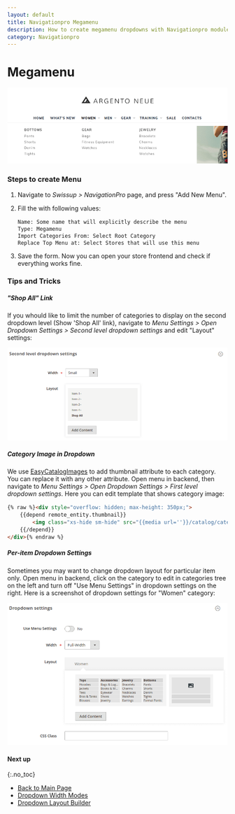 ```yaml
---
layout: default
title: Navigationpro Megamenu
description: How to create megamenu dropdowns with Navigationpro module
category: Navigationpro
---
```


# Megamenu

![Megamenu](/images/m2/navigationpro/use-cases/megamenu.png)

### Steps to create Menu

 1. Navigate to _Swissup > NavigationPro_ page, and press "Add New Menu".
 2. Fill the with following values:

    ```
    Name: Some name that will explicitly describe the menu
    Type: Megamenu
    Import Categories From: Select Root Category
    Replace Top Menu at: Select Stores that will use this menu
    ```

 3. Save the form. Now you can open your store frontend and check if everything
    works fine.

### Tips and Tricks

##### "Shop All" Link

If you whould like to limit the number of categories to display on the second
dropdown level (Show 'Shop All' link), navigate to
_Menu Settings > Open Dropdown Settings > Second level dropdown settings_
and edit "Layout" settings:

![Second level dropdown settings](/images/m2/navigationpro/use-cases/megamenu/second-level-dropdown-settings.png)

##### Category Image in Dropdown

We use [EasyCatalogImages](/m2/extensions/easycatalogimages/) to add thumbnail
attribute to each category. You can replace it with any other attribute. Open menu
in backend, then navigate to _Menu Settings > Open Dropdown Settings > First level dropdown settings_.
Here you can edit template that shows category image:

```html
{% raw %}<div style="overflow: hidden; max-height: 350px;">
    {{depend remote_entity.thumbnail}}
        <img class="xs-hide sm-hide" src="{{media url=''}}/catalog/category/{{var remote_entity.thumbnail}}" />
    {{/depend}}
</div>{% endraw %}
```

##### Per-item Dropdown Settings

Sometimes you may want to change dropdown layout for particular item only.
Open menu in backend, click on the category to edit in categories tree on the left
and turn off "Use Menu Settings" in dropdown settings on the right. Here is a
screenshot of dropdown settings for "Women" category:

![Item dropdown settings](/images/m2/navigationpro/use-cases/megamenu/item-dropdown-settings.png)

#### Next up
{:.no_toc}

 -  [Back to Main Page](/m2/extensions/navigationpro/)
 -  [Dropdown Width Modes](/m2/extensions/navigationpro/ui/dropdown-width-modes/)
 -  [Dropdown Layout Builder](/m2/extensions/navigationpro/ui/dropdown-layout-builder/)

[simple-menu]: /m2/extensions/navigationpro/use-cases/simple-menu/ "Simple Menu"
[css-helpers]: /m2/extensions/navigationpro/customization/css-helpers/ "CSS Helpers"

